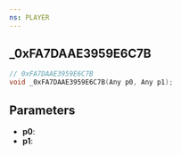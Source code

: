 ```yaml
---
ns: PLAYER
---
```

## _0xFA7DAAE3959E6C7B

```c
// 0xFA7DAAE3959E6C7B
void _0xFA7DAAE3959E6C7B(Any p0, Any p1);
```

## Parameters
* **p0**:
* **p1**:

